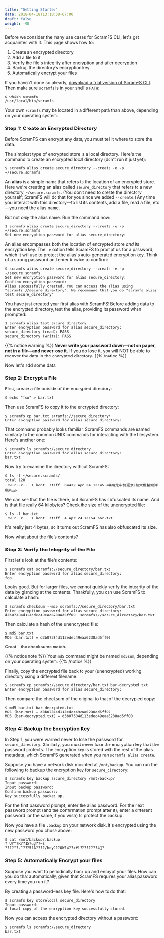 ```yaml
---
title: "Getting Started"
date: 2018-04-18T13:10:38-07:00
draft: false
weight: -90
---
```


Before we consider the many use cases for ScramFS CLI, let's get acquainted with it. This page shows how to:

1. Create an encrypted directory
2. Add a file to it
3. Verify the file's integrity after encryption and after decryption
4. Backup the directory's encryption key
5. Automatically encrypt your files

If you haven't done so already, [download a trial version of ScramFS CLI](https://scramfs.com/download/). Then make sure `scramfs` is in your shell's `PATH`:

```
$ which scramfs
/usr/local/bin/scramfs
```

Your own `scramfs` may be located in a different path than above, depending on your operating system.

### Step 1: Create an Encrypted Directory

Before ScramFS can encrypt any data, you must tell it where to store the data. 

The simplest type of encrypted store is a local directory. Here's the command to create an encrypted local directory (don't run it just yet):

```
$ scramfs alias create secure_directory --create -e -p ~/secure.scramfs
```

An **alias** is a simple name that refers to the location of an encrypted store. Here we're creating an alias called `secure_directory` that refers to a new directory, `~/secure.scramfs`. (You don't need to create the directory yourself; ScramFS will do that for you since we added `--create`.) Any time you interact with this directory—to list its contents, add a file, read a file, etc—you need the alias name.

But not _only_ the alias name. Run the command now:

```
$ scramfs alias create secure_directory --create -e -p ~/secure.scramfs
Set new encryption password for alias secure_directory:
```

An alias encompasses both the location of encrypted store _and_ its encryption key. The `-e` option tells ScramFS to prompt us for a password, which it will use to protect the alias's auto-generated encryption key. Think of a strong password and enter it twice to confirm:

```
$ scramfs alias create secure_directory --create -e -p ~/secure.scramfs
Set new encryption password for alias secure_directory: 
Confirm encryption password: 
Alias successfully created. You can access the alias using "scramfs://secure_directory". We recommend that you do "scramfs alias test secure_directory"
```

You have just created your first alias with ScramFS! Before adding data to the encrypted directory, test the alias, providing its password when prompted:

```
$ scramfs alias test secure_directory
Enter encryption password for alias secure_directory: 
secure_directory (read): PASS
secure_directory (write): PASS
```

{{% notice warning %}}
**Never write your password down—not on paper, not in a file—and never lose it.** If you do lose it, you will NOT be able to recover the data in the encrypted directory.
{{% /notice %}}

Now let's add some data.

### Step 2: Encrypt a File

First, create a file outside of the encrypted directory:

```
$ echo "foo" > bar.txt
```

Then use ScramFS to copy it to the encrypted directory:

```
$ scramfs cp bar.txt scramfs://secure_directory/
Enter encryption password for alias secure_directory: 
```

That command probably looks familiar. ScramFS commands are named similarly to the common UNIX commands for interacting with the filesystem. Here's another one:

```
$ scramfs ls scramfs://secure_directory
Enter encryption password for alias secure_directory: 
bar.txt
```

Now try to examine the directory without ScramFS:

```
$ ls -l ~/secure.scramfs/
total 128
-rw-r--r--  1 kent  staff  64432 Apr 24 13:45 ꆽ糕鸊萣审㨗涯尞ᚼ鲮㚒鬞䨂䱸涍ᙡ來ഛ
```

We can see that the file is there, but ScramFS has obfuscated its name. And is that file really 64 kilobytes? Check the size of the unencrypted file:

```
$ ls -l bar.txt
-rw-r--r--  1 kent  staff  4 Apr 24 13:54 bar.txt
```

It's really just 4 bytes, so it turns out ScramFS has also obfuscated its size.

Now what about the file's contents?

### Step 3: Verify the Integrity of the File

First let's look at the file's contents:

```
$ scramfs cat scramfs://secure_directory/bar.txt
Enter encryption password for alias secure_directory: 
foo
```

Looks good. But for larger files, we cannot quickly verify the integrity of the data by glancing at the contents. Thankfully, you can use ScramFS to calculate a hash:

```
$ scramfs checksum --md5 scramfs://secure_directory/bar.txt
Enter encryption password for alias secure_directory: 
d3b07384d113edec49eaa6238ad5ff00  scramfs://secure_directory/bar.txt
```

Then calculate a hash of the unencrypted file:

```
$ md5 bar.txt
MD5 (bar.txt) = d3b07384d113edec49eaa6238ad5ff00
```

Great—the checksums match.

{{% notice note %}}
Your `md5` command might be named `md5sum`, depending on your operating system.
{{% /notice %}}

Finally, copy the encrypted file back to your (unencrypted) working directory using a different filename:

```
$ scramfs cp scramfs://secure_directory/bar.txt bar-decrypted.txt
Enter encryption password for alias secure_directory:
```

Then compare the checksum of the original to that of the decrypted copy:

```
$ md5 bar.txt bar-decrypted.txt 
MD5 (bar.txt) = d3b07384d113edec49eaa6238ad5ff00
MD5 (bar-decrypted.txt) = d3b07384d113edec49eaa6238ad5ff00
```

### Step 4: Backup the Encryption Key

In Step 1, you were warned never to lose the password for `secure_directory`. Similarly, you must never lose the encryption key that the password protects. The encryption key is stored with the rest of the alias metadata, which ScramFS generated when you ran `scramfs alias create`.

Suppose you have a network disk mounted at `/mnt/backup`. You can run the following to backup the encryption key for `secure_directory`:

```
$ scramfs key backup secure_directory /mnt/backup/
Input password: 
Input backup password: 
Confirm backup password: 
Key successfully backed up.
```

For the first password prompt, enter the alias password. For the next password prompt (and the confirmation prompt after it), enter a different password (or the same, if you wish) to protect the backup.

Now you have a file `.backup` on your network disk. It's encrypted using the new password you chose above:

```
$ cat /mnt/backup/.backup 
? UȾ^?R??15?u3??~s
????"?.^???5?Ȃ????/hdy???OW?4??x#l????????4՗?
```

<Bit about restoring from backup>

### Step 5: Automatically Encrypt your files

Suppose you want to periodically back up and encrypt your files. How can you do that automatically, given that ScramFS requires your alias password every time you run it?

By creating a password-less key file. Here's how to do that:

```
$ scramfs key storelocal secure_directory
Input password: 
A local copy of the encryption key successfully stored.
```

Now you can access the encrypted directory without a password:

```
$ scramfs ls scramfs://secure_directory
bar.txt
```

<Bit about scripting backups>